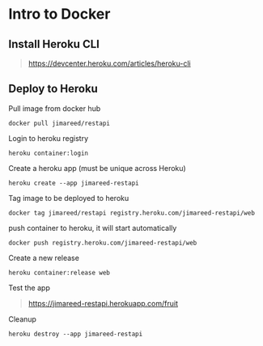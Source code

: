 # Intro to Docker

## Install Heroku CLI
> https://devcenter.heroku.com/articles/heroku-cli

## Deploy to Heroku

Pull image from docker hub
```
docker pull jimareed/restapi
```

Login to heroku registry
```
heroku container:login
```

Create a heroku app (must be unique across Heroku)
```
heroku create --app jimareed-restapi
```

Tag image to be deployed to heroku
```
docker tag jimareed/restapi registry.heroku.com/jimareed-restapi/web
```

push container to heroku, it will start automatically
```
docker push registry.heroku.com/jimareed-restapi/web
```

Create a new release
```
heroku container:release web
```

Test the app

> https://jimareed-restapi.herokuapp.com/fruit

Cleanup
```
heroku destroy --app jimareed-restapi
```